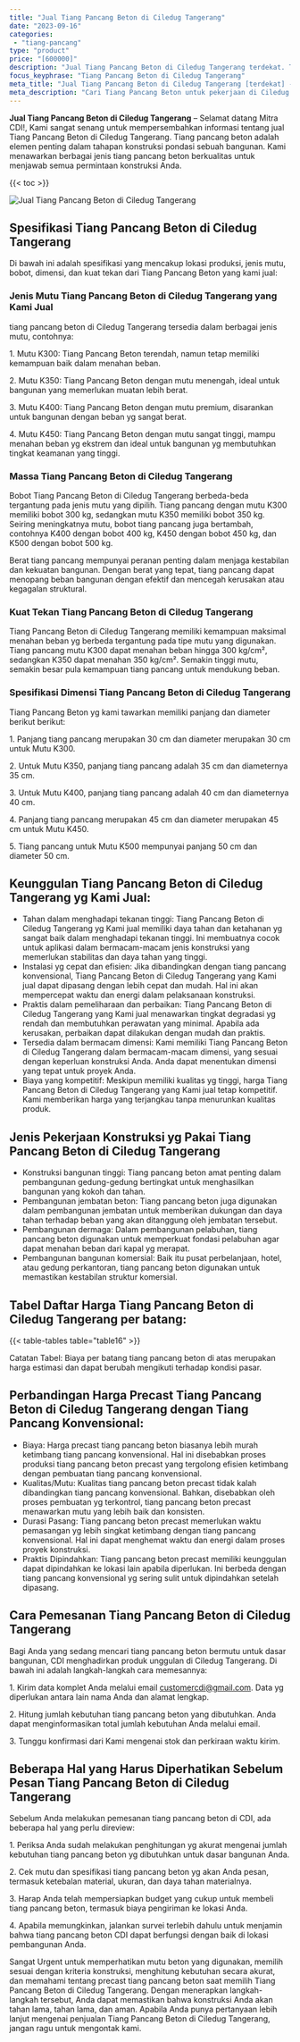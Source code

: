 ```yaml
---
title: "Jual Tiang Pancang Beton di Ciledug Tangerang"
date: "2023-09-16"
categories:
 - "tiang-pancang"
type: "product"
price: "[600000]"
description: "Jual Tiang Pancang Beton di Ciledug Tangerang terdekat. Tiang Pancang Beton ini umumnya diaplikasaikan dalam proyek konstruksi sebagai bor pile yang kokoh dan tahan lama. Silakan kontak kami untuk keterangan lebih lanjut."
focus_keyphrase: "Tiang Pancang Beton di Ciledug Tangerang"
meta_title: "Jual Tiang Pancang Beton di Ciledug Tangerang [terdekat] - CDI"
meta_description: "Cari Tiang Pancang Beton untuk pekerjaan di Ciledug Tangerang? Kami menyediakan Tiang Pancang Beton yang berkualitas untuk pembangunan. Dapatkan harga terbaik sekarang."
---
```


**Jual Tiang Pancang Beton di Ciledug Tangerang** – Selamat datang Mitra CDI!, Kami sangat senang untuk mempersembahkan informasi tentang jual Tiang Pancang Beton di Ciledug Tangerang. Tiang pancang beton adalah elemen penting dalam tahapan konstruksi pondasi sebuah bangunan. Kami menawarkan berbagai jenis tiang pancang beton berkualitas untuk menjawab semua permintaan konstruksi Anda.

{{< toc >}}

![Jual Tiang Pancang Beton di Ciledug Tangerang](/images/tiang-pancang/tiang-pancang-09.jpg)

## Spesifikasi Tiang Pancang Beton di Ciledug Tangerang

Di bawah ini adalah spesifikasi yang mencakup lokasi produksi, jenis mutu, bobot, dimensi, dan kuat tekan dari Tiang Pancang Beton yang kami jual:

### Jenis Mutu Tiang Pancang Beton di Ciledug Tangerang yang Kami Jual

tiang pancang beton di Ciledug Tangerang tersedia dalam berbagai jenis mutu, contohnya:

1\. Mutu K300: Tiang Pancang Beton terendah, namun tetap memiliki kemampuan baik dalam menahan beban.

2\. Mutu K350: Tiang Pancang Beton dengan mutu menengah, ideal untuk bangunan yang memerlukan muatan lebih berat.

3\. Mutu K400: Tiang Pancang Beton dengan mutu premium, disarankan untuk bangunan dengan beban yg sangat berat.

4\. Mutu K450: Tiang Pancang Beton dengan mutu sangat tinggi, mampu menahan beban yg ekstrem dan ideal untuk bangunan yg membutuhkan tingkat keamanan yang tinggi.

### Massa Tiang Pancang Beton di Ciledug Tangerang

Bobot Tiang Pancang Beton di Ciledug Tangerang berbeda-beda tergantung pada jenis mutu yang dipilih. Tiang pancang dengan mutu K300 memiliki bobot 300 kg, sedangkan mutu K350 memiliki bobot 350 kg. Seiring meningkatnya mutu, bobot tiang pancang juga bertambah, contohnya K400 dengan bobot 400 kg, K450 dengan bobot 450 kg, dan K500 dengan bobot 500 kg.

Berat tiang pancang mempunyai peranan penting dalam menjaga kestabilan dan kekuatan bangunan. Dengan berat yang tepat, tiang pancang dapat menopang beban bangunan dengan efektif dan mencegah kerusakan atau kegagalan struktural.

### Kuat Tekan Tiang Pancang Beton di Ciledug Tangerang

Tiang Pancang Beton di Ciledug Tangerang memiliki kemampuan maksimal menahan beban yg berbeda tergantung pada tipe mutu yang digunakan. Tiang pancang mutu K300 dapat menahan beban hingga 300 kg/cm², sedangkan K350 dapat menahan 350 kg/cm². Semakin tinggi mutu, semakin besar pula kemampuan tiang pancang untuk mendukung beban.

### Spesifikasi Dimensi Tiang Pancang Beton di Ciledug Tangerang

Tiang Pancang Beton yg kami tawarkan memiliki panjang dan diameter berikut berikut:

1\. Panjang tiang pancang merupakan 30 cm dan diameter merupakan 30 cm untuk Mutu K300.

2\. Untuk Mutu K350, panjang tiang pancang adalah 35 cm dan diameternya 35 cm.

3\. Untuk Mutu K400, panjang tiang pancang adalah 40 cm dan diameternya 40 cm.

4\. Panjang tiang pancang merupakan 45 cm dan diameter merupakan 45 cm untuk Mutu K450.

5\. Tiang pancang untuk Mutu K500 mempunyai panjang 50 cm dan diameter 50 cm.

## Keunggulan Tiang Pancang Beton di Ciledug Tangerang yg Kami Jual:

*   Tahan dalam menghadapi tekanan tinggi: Tiang Pancang Beton di Ciledug Tangerang yg Kami jual memiliki daya tahan dan ketahanan yg sangat baik dalam menghadapi tekanan tinggi. Ini membuatnya cocok untuk aplikasi dalam bermacam-macam jenis konstruksi yang memerlukan stabilitas dan daya tahan yang tinggi.
*   Instalasi yg cepat dan efisien: Jika dibandingkan dengan tiang pancang konvensional, Tiang Pancang Beton di Ciledug Tangerang yang Kami jual dapat dipasang dengan lebih cepat dan mudah. Hal ini akan mempercepat waktu dan energi dalam pelaksanaan konstruksi.
*   Praktis dalam pemeliharaan dan perbaikan: Tiang Pancang Beton di Ciledug Tangerang yang Kami jual menawarkan tingkat degradasi yg rendah dan membutuhkan perawatan yang minimal. Apabila ada kerusakan, perbaikan dapat dilakukan dengan mudah dan praktis.
*   Tersedia dalam bermacam dimensi: Kami memiliki Tiang Pancang Beton di Ciledug Tangerang dalam bermacam-macam dimensi, yang sesuai dengan keperluan konstruksi Anda. Anda dapat menentukan dimensi yang tepat untuk proyek Anda.
*   Biaya yang kompetitif: Meskipun memiliki kualitas yg tinggi, harga Tiang Pancang Beton di Ciledug Tangerang yang Kami jual tetap kompetitif. Kami memberikan harga yang terjangkau tanpa menurunkan kualitas produk.

## Jenis Pekerjaan Konstruksi yg Pakai Tiang Pancang Beton di Ciledug Tangerang

*   Konstruksi bangunan tinggi: Tiang pancang beton amat penting dalam pembangunan gedung-gedung bertingkat untuk menghasilkan bangunan yang kokoh dan tahan.
*   Pembangunan jembatan beton: Tiang pancang beton juga digunakan dalam pembangunan jembatan untuk memberikan dukungan dan daya tahan terhadap beban yang akan ditanggung oleh jembatan tersebut.
*   Pembangunan dermaga: Dalam pembangunan pelabuhan, tiang pancang beton digunakan untuk memperkuat fondasi pelabuhan agar dapat menahan beban dari kapal yg merapat.
*   Pembangunan bangunan komersial: Baik itu pusat perbelanjaan, hotel, atau gedung perkantoran, tiang pancang beton digunakan untuk memastikan kestabilan struktur komersial.

## Tabel Daftar Harga Tiang Pancang Beton di Ciledug Tangerang per batang:

{{< table-tables table="table16" >}}

Catatan Tabel: Biaya per batang tiang pancang beton di atas merupakan harga estimasi dan dapat berubah mengikuti terhadap kondisi pasar.

## Perbandingan Harga Precast Tiang Pancang Beton di Ciledug Tangerang dengan Tiang Pancang Konvensional:

*   Biaya: Harga precast tiang pancang beton biasanya lebih murah ketimbang tiang pancang konvensional. Hal ini disebabkan proses produksi tiang pancang beton precast yang tergolong efisien ketimbang dengan pembuatan tiang pancang konvensional.
*   Kualitas/Mutu: Kualitas tiang pancang beton precast tidak kalah dibandingkan tiang pancang konvensional. Bahkan, disebabkan oleh proses pembuatan yg terkontrol, tiang pancang beton precast menawarkan mutu yang lebih baik dan konsisten.
*   Durasi Pasang: Tiang pancang beton precast memerlukan waktu pemasangan yg lebih singkat ketimbang dengan tiang pancang konvensional. Hal ini dapat menghemat waktu dan energi dalam proses proyek konstruksi.
*   Praktis Dipindahkan: Tiang pancang beton precast memiliki keunggulan dapat dipindahkan ke lokasi lain apabila diperlukan. Ini berbeda dengan tiang pancang konvensional yg sering sulit untuk dipindahkan setelah dipasang.

## Cara Pemesanan Tiang Pancang Beton di Ciledug Tangerang

Bagi Anda yang sedang mencari tiang pancang beton bermutu untuk dasar bangunan, CDI menghadirkan produk unggulan di Ciledug Tangerang. Di bawah ini adalah langkah-langkah cara memesannya:

1\.  Kirim data komplet Anda melalui email customercdi@gmail.com. Data yg diperlukan antara lain nama Anda dan alamat lengkap.

2\.  Hitung jumlah kebutuhan tiang pancang beton yang dibutuhkan. Anda dapat menginformasikan total jumlah kebutuhan Anda melalui email.

3\.  Tunggu konfirmasi dari Kami mengenai stok dan perkiraan waktu kirim.

## Beberapa Hal yang Harus Diperhatikan Sebelum Pesan Tiang Pancang Beton di Ciledug Tangerang

Sebelum Anda melakukan pemesanan tiang pancang beton di CDI, ada beberapa hal yang perlu direview:

1\.  Periksa Anda sudah melakukan penghitungan yg akurat mengenai jumlah kebutuhan tiang pancang beton yg dibutuhkan untuk dasar bangunan Anda.

2\.  Cek mutu dan spesifikasi tiang pancang beton yg akan Anda pesan, termasuk ketebalan material, ukuran, dan daya tahan materialnya.

3\.  Harap Anda telah mempersiapkan budget yang cukup untuk membeli tiang pancang beton, termasuk biaya pengiriman ke lokasi Anda.

4\.  Apabila memungkinkan, jalankan survei terlebih dahulu untuk menjamin bahwa tiang pancang beton CDI dapat berfungsi dengan baik di lokasi pembangunan Anda.

Sangat Urgent untuk memperhatikan mutu beton yang digunakan, memilih sesuai dengan kriteria konstruksi, menghitung kebutuhan secara akurat, dan memahami tentang precast tiang pancang beton saat memilih Tiang Pancang Beton di Ciledug Tangerang. Dengan menerapkan langkah-langkah tersebut, Anda dapat memastikan bahwa konstruksi Anda akan tahan lama, tahan lama, dan aman. Apabila Anda punya pertanyaan lebih lanjut mengenai penjualan Tiang Pancang Beton di Ciledug Tangerang, jangan ragu untuk mengontak kami.